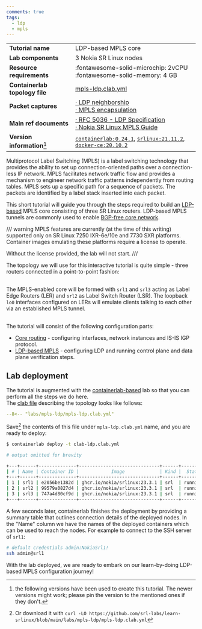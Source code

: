 ```yaml
---
comments: true
tags:
  - ldp
  - mpls
---
```


<script type="text/javascript" src="https://viewer.diagrams.net/js/viewer-static.min.js" async></script>

|                                |                                                                                                                                                                                                                  |
| ------------------------------ | ---------------------------------------------------------------------------------------------------------------------------------------------------------------------------------------------------------------- |
| **Tutorial name**              | LDP-based MPLS core                                                                                                                                                                                              |
| **Lab components**             | 3 Nokia SR Linux nodes                                                                                                                                                                                           |
| **Resource requirements**      | :fontawesome-solid-microchip: 2vCPU <br/>:fontawesome-solid-memory: 4 GB                                                                                                                                         |
| **Containerlab topology file** | [mpls-ldp.clab.yml][topofile]                                                                                                                                                                                    |
| **Packet captures**            | [· LDP neighborship][pcap1]<br/>[· MPLS encapsulation][pcap2]                                                                                                                                                    |
| **Main ref documents**         | [· RFC 5036 - LDP Specification](https://datatracker.ietf.org/doc/html/rfc5036)<br/>[· Nokia SR Linux MPLS Guide](https://documentation.nokia.com/srlinux/SR_Linux_HTML_R21-11/MPLS_Guide/mpls-overview.html#mpls-overview) |
| **Version information**[^1]    | [`containerlab:0.24.1`][clab-install], [`srlinux:21.11.2`][srlinux-container], [`docker-ce:20.10.2`][docker-install]                                                                                             |

Multiprotocol Label Switching (MPLS) is a label switching technology that provides the ability to set up connection-oriented paths over a connection-less IP network. MPLS facilitates network traffic flow and provides a mechanism to engineer network traffic patterns independently from routing tables. MPLS sets up a specific path for a sequence of packets. The packets are identified by a label stack inserted into each packet.

This short tutorial will guide you through the steps required to build an [LDP-based](https://datatracker.ietf.org/doc/html/rfc5036) MPLS core consisting of three SR Linux routers. LDP-based MPLS tunnels are commonly used to enable [BGP-free core network](http://bgphelp.com/2017/02/12/bgp-free-core/).

/// warning
MPLS features are currently (at the time of this writing) supported only on SR Linux 7250 IXR-6e/10e and 7730 SXR platforms. Container images emulating these platforms require a license to operate.

Without the license provided, the lab will not start.
///

The topology we will use for this interactive tutorial is quite simple - three routers connected in a point-to-point fashion:

<div class="mxgraph" style="max-width:100%;border:1px solid transparent;margin:0 auto; display:block;" data-mxgraph="{&quot;page&quot;:0,&quot;zoom&quot;:3,&quot;highlight&quot;:&quot;#0000ff&quot;,&quot;nav&quot;:true,&quot;check-visible-state&quot;:true,&quot;resize&quot;:true,&quot;url&quot;:&quot;https://raw.githubusercontent.com/srl-labs/learn-srlinux/diagrams/mpls-ldp.drawio&quot;}"></div>

The MPLS-enabled core will be formed with `srl1` and `srl3` acting as Label Edge Routers (LER) and `srl2` as Label Switch Router (LSR). The loopback `lo0` interfaces configured on LERs will emulate clients talking to each other via an established MPLS tunnel.

<div class="mxgraph" style="max-width:100%;border:1px solid transparent;margin:0 auto; display:block;" data-mxgraph="{&quot;page&quot;:1,&quot;zoom&quot;:3,&quot;highlight&quot;:&quot;#0000ff&quot;,&quot;nav&quot;:true,&quot;check-visible-state&quot;:true,&quot;resize&quot;:true,&quot;url&quot;:&quot;https://raw.githubusercontent.com/srl-labs/learn-srlinux/diagrams/mpls-ldp.drawio&quot;}"></div>

The tutorial will consist of the following configuration parts:

* [Core routing](routing.md) - configuring interfaces, network instances and IS-IS IGP protocol.
* [LDP-based MPLS](ldp.md) - configuring LDP and running control plane and data plane verification steps.

## Lab deployment

The tutorial is augmented with the [containerlab-based](https://containerlab.dev) lab so that you can perform all the steps we do here.  
The [clab file][topofile] describing the topology looks like follows:

```yaml
--8<-- "labs/mpls-ldp/mpls-ldp.clab.yml"
```

Save[^2] the contents of this file under `mpls-ldp.clab.yml` name, and you are ready to deploy:

```bash
$ containerlab deploy -t clab-ldp.clab.yml

# output omitted for brevity

+---+------+--------------+------------------------------+------+---------+----------------+----------------------+
| # | Name | Container ID |            Image             | Kind |  State  |  IPv4 Address  |     IPv6 Address     |
+---+------+--------------+------------------------------+------+---------+----------------+----------------------+
| 1 | srl1 | e2056be1382d | ghcr.io/nokia/srlinux:23.3.1 | srl  | running | 172.20.20.4/24 | 2001:172:20:20::4/64 |
| 2 | srl2 | 99579a0827d4 | ghcr.io/nokia/srlinux:23.3.1 | srl  | running | 172.20.20.3/24 | 2001:172:20:20::3/64 |
| 3 | srl3 | 747a4d80cf9d | ghcr.io/nokia/srlinux:23.3.1 | srl  | running | 172.20.20.7/24 | 2001:172:20:20::7/64 |
+---+------+--------------+------------------------------+------+---------+----------------+----------------------+
```

A few seconds later, containerlab finishes the deployment by providing a summary table that outlines connection details of the deployed nodes. In the "Name" column we have the names of the deployed containers which can be used to reach the nodes. For example to connect to the SSH server of `srl1`:

```bash
# default credentials admin:NokiaSrl1!
ssh admin@srl1
```

With the lab deployed, we are ready to embark on our learn-by-doing LDP-based MPLS configuration journey!

[topofile]: https://github.com/srl-labs/learn-srlinux/blob/main/labs/mpls-ldp/mpls-ldp.clab.yml
[clab-install]: https://containerlab.dev/install/
[srlinux-container]: https://github.com/nokia/srlinux-container-image
[docker-install]: https://docs.docker.com/engine/install/
[pcap1]: https://github.com/srl-labs/learn-srlinux/blob/main/docs/tutorials/mpls/mpls-ldp/ldp-neighborship.pcapng
[pcap2]: https://github.com/srl-labs/learn-srlinux/blob/main/docs/tutorials/mpls/mpls-ldp/icmp-mpls.pcapng

[^1]: the following versions have been used to create this tutorial. The newer versions might work; please pin the version to the mentioned ones if they don't.
[^2]: Or download it with `curl -LO https://github.com/srl-labs/learn-srlinux/blob/main/labs/mpls-ldp/mpls-ldp.clab.yml`
